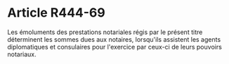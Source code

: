 # Article R444-69

<div align='left'>Les émoluments des prestations notariales régis par le présent titre déterminent les sommes dues aux notaires, lorsqu'ils assistent les agents diplomatiques et consulaires pour l'exercice par ceux-ci de leurs pouvoirs notariaux. <br/><br/><br/></div>